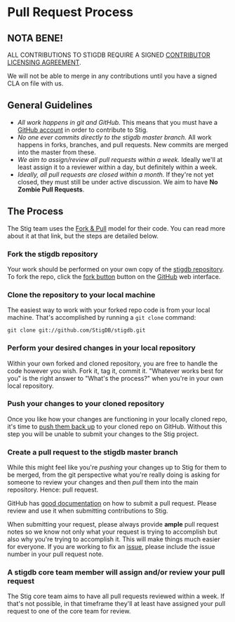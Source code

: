 # Pull Request Process

## NOTA BENE!

ALL CONTRIBUTIONS TO STIGDB REQUIRE A SIGNED [CONTRIBUTOR LICENSING AGREEMENT](https://github.com/StigDB/stigdb/blob/master/docs/Stig_CLA_Process.md).

We will not be able to merge in any contributions until you have a signed CLA on file with us.

## General Guidelines

* _All work happens in git and GitHub._ This means that you must have a [GitHub account](https://github.com/join) in order to contribute to Stig.
* _No one ever commits directly to the stigdb master branch._ All work happens in forks, branches, and pull requests. New commits are merged into the master from these.
* _We aim to assign/review all pull requests within a week._ Ideally we'll at least assign it to a reviewer within a day, but definitely within a week.
* _Ideally, all pull requests are closed within a month._ If they're not yet closed, they must still be under active discussion. We aim to have **No Zombie Pull Requests**.

## The Process

The Stig team uses the [Fork & Pull](https://help.github.com/articles/using-pull-requests) model for their code. You can read more about it at that link, but the steps are detailed below.

### Fork the stigdb repository

Your work should be performed on your own copy of the [stigdb repository](http://github.com/StigDB/stigdb). To fork the repo, click the [fork button](http://github.com/StigDB/stigdb/fork) button on the [GitHub](http://github.com) web interface.

### Clone the repository to your local machine

The easiest way to work with your forked repo code is from your local machine. That's accomplished by running a `git clone` command:

```
git clone git://github.com/StigDB/stigdb.git
```

### Perform your desired changes in your local repository

Within your own forked and cloned repository, you are free to handle the code however you wish. Fork it, tag it, commit it. "Whatever works best for you" is the right answer to "What's the process?" when you're in your own local repository.

### Push your changes to your cloned repository

Once you like how your changes are functioning in your locally cloned repo, it's time to [push them back up](https://help.github.com/articles/pushing-to-a-remote) to your cloned repo on GitHub. Without this step you will be unable to submit your changes to the Stig project.

### Create a pull request to the stigdb master branch

While this might feel like you're _pushing_ your changes up to Stig for them to be merged, from the git perspective what you're really doing is asking for someone to review your changes and then _pull_ them into the main repository. Hence: pull request.

GitHub has [good documentation](https://help.github.com/articles/using-pull-requests) on how to submit a pull request. Please review and use it when submitting contributions to Stig.

When submitting your request, please always provide **ample** pull request notes so we know not only what your request is trying to accomplish but also why you're trying to accomplish it. This will make things much easier for everyone. If you are working to fix an [issue](https://github.com/StigDB/stigdb/issues), please include the issue number in your pull request note.

### A stigdb core team member will assign and/or review your pull request

The Stig core team aims to have all pull requests reviewed within a week. If that's not possible, in that timeframe they'll at least have assigned your pull request to one of the core team for review.
